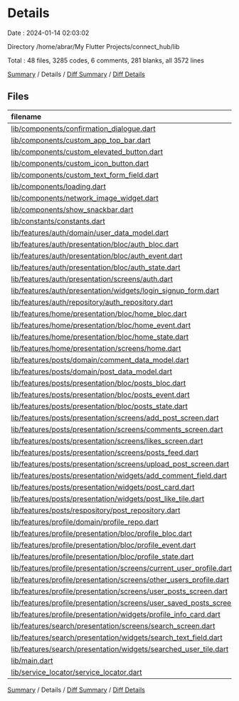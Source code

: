 # Details

Date : 2024-01-14 02:03:02

Directory /home/abrar/My Flutter Projects/connect_hub/lib

Total : 48 files,  3285 codes, 6 comments, 281 blanks, all 3572 lines

[Summary](results.md) / Details / [Diff Summary](diff.md) / [Diff Details](diff-details.md)

## Files
| filename | language | code | comment | blank | total |
| :--- | :--- | ---: | ---: | ---: | ---: |
| [lib/components/confirmation_dialogue.dart](/lib/components/confirmation_dialogue.dart) | Dart | 52 | 0 | 5 | 57 |
| [lib/components/custom_app_top_bar.dart](/lib/components/custom_app_top_bar.dart) | Dart | 29 | 0 | 2 | 31 |
| [lib/components/custom_elevated_button.dart](/lib/components/custom_elevated_button.dart) | Dart | 42 | 0 | 3 | 45 |
| [lib/components/custom_icon_button.dart](/lib/components/custom_icon_button.dart) | Dart | 23 | 0 | 2 | 25 |
| [lib/components/custom_text_form_field.dart](/lib/components/custom_text_form_field.dart) | Dart | 57 | 0 | 4 | 61 |
| [lib/components/loading.dart](/lib/components/loading.dart) | Dart | 15 | 0 | 3 | 18 |
| [lib/components/network_image_widget.dart](/lib/components/network_image_widget.dart) | Dart | 40 | 0 | 5 | 45 |
| [lib/components/show_snackbar.dart](/lib/components/show_snackbar.dart) | Dart | 36 | 0 | 2 | 38 |
| [lib/constants/constants.dart](/lib/constants/constants.dart) | Dart | 56 | 0 | 6 | 62 |
| [lib/features/auth/domain/user_data_model.dart](/lib/features/auth/domain/user_data_model.dart) | Dart | 33 | 0 | 4 | 37 |
| [lib/features/auth/presentation/bloc/auth_bloc.dart](/lib/features/auth/presentation/bloc/auth_bloc.dart) | Dart | 77 | 0 | 9 | 86 |
| [lib/features/auth/presentation/bloc/auth_event.dart](/lib/features/auth/presentation/bloc/auth_event.dart) | Dart | 26 | 0 | 9 | 35 |
| [lib/features/auth/presentation/bloc/auth_state.dart](/lib/features/auth/presentation/bloc/auth_state.dart) | Dart | 13 | 0 | 12 | 25 |
| [lib/features/auth/presentation/screens/auth.dart](/lib/features/auth/presentation/screens/auth.dart) | Dart | 53 | 0 | 6 | 59 |
| [lib/features/auth/presentation/widgets/login_signup_form.dart](/lib/features/auth/presentation/widgets/login_signup_form.dart) | Dart | 212 | 0 | 8 | 220 |
| [lib/features/auth/repository/auth_repository.dart](/lib/features/auth/repository/auth_repository.dart) | Dart | 79 | 0 | 9 | 88 |
| [lib/features/home/presentation/bloc/home_bloc.dart](/lib/features/home/presentation/bloc/home_bloc.dart) | Dart | 16 | 0 | 5 | 21 |
| [lib/features/home/presentation/bloc/home_event.dart](/lib/features/home/presentation/bloc/home_event.dart) | Dart | 4 | 0 | 3 | 7 |
| [lib/features/home/presentation/bloc/home_state.dart](/lib/features/home/presentation/bloc/home_state.dart) | Dart | 6 | 0 | 5 | 11 |
| [lib/features/home/presentation/screens/home.dart](/lib/features/home/presentation/screens/home.dart) | Dart | 132 | 4 | 10 | 146 |
| [lib/features/posts/domain/comment_data_model.dart](/lib/features/posts/domain/comment_data_model.dart) | Dart | 36 | 0 | 4 | 40 |
| [lib/features/posts/domain/post_data_model.dart](/lib/features/posts/domain/post_data_model.dart) | Dart | 61 | 0 | 4 | 65 |
| [lib/features/posts/presentation/bloc/posts_bloc.dart](/lib/features/posts/presentation/bloc/posts_bloc.dart) | Dart | 175 | 0 | 16 | 191 |
| [lib/features/posts/presentation/bloc/posts_event.dart](/lib/features/posts/presentation/bloc/posts_event.dart) | Dart | 53 | 0 | 18 | 71 |
| [lib/features/posts/presentation/bloc/posts_state.dart](/lib/features/posts/presentation/bloc/posts_state.dart) | Dart | 27 | 0 | 21 | 48 |
| [lib/features/posts/presentation/screens/add_post_screen.dart](/lib/features/posts/presentation/screens/add_post_screen.dart) | Dart | 95 | 0 | 4 | 99 |
| [lib/features/posts/presentation/screens/comments_screen.dart](/lib/features/posts/presentation/screens/comments_screen.dart) | Dart | 99 | 0 | 2 | 101 |
| [lib/features/posts/presentation/screens/likes_screen.dart](/lib/features/posts/presentation/screens/likes_screen.dart) | Dart | 84 | 0 | 6 | 90 |
| [lib/features/posts/presentation/screens/posts_feed.dart](/lib/features/posts/presentation/screens/posts_feed.dart) | Dart | 106 | 0 | 7 | 113 |
| [lib/features/posts/presentation/screens/upload_post_screen.dart](/lib/features/posts/presentation/screens/upload_post_screen.dart) | Dart | 177 | 0 | 4 | 181 |
| [lib/features/posts/presentation/widgets/add_comment_field.dart](/lib/features/posts/presentation/widgets/add_comment_field.dart) | Dart | 77 | 0 | 4 | 81 |
| [lib/features/posts/presentation/widgets/post_card.dart](/lib/features/posts/presentation/widgets/post_card.dart) | Dart | 324 | 1 | 4 | 329 |
| [lib/features/posts/presentation/widgets/post_like_tile.dart](/lib/features/posts/presentation/widgets/post_like_tile.dart) | Dart | 54 | 0 | 4 | 58 |
| [lib/features/posts/respository/post_repository.dart](/lib/features/posts/respository/post_repository.dart) | Dart | 124 | 0 | 10 | 134 |
| [lib/features/profile/domain/profile_repo.dart](/lib/features/profile/domain/profile_repo.dart) | Dart | 36 | 0 | 4 | 40 |
| [lib/features/profile/presentation/bloc/profile_bloc.dart](/lib/features/profile/presentation/bloc/profile_bloc.dart) | Dart | 26 | 0 | 5 | 31 |
| [lib/features/profile/presentation/bloc/profile_event.dart](/lib/features/profile/presentation/bloc/profile_event.dart) | Dart | 11 | 0 | 4 | 15 |
| [lib/features/profile/presentation/bloc/profile_state.dart](/lib/features/profile/presentation/bloc/profile_state.dart) | Dart | 7 | 0 | 6 | 13 |
| [lib/features/profile/presentation/screens/current_user_profile.dart](/lib/features/profile/presentation/screens/current_user_profile.dart) | Dart | 112 | 0 | 6 | 118 |
| [lib/features/profile/presentation/screens/other_users_profile.dart](/lib/features/profile/presentation/screens/other_users_profile.dart) | Dart | 99 | 0 | 2 | 101 |
| [lib/features/profile/presentation/screens/user_posts_screen.dart](/lib/features/profile/presentation/screens/user_posts_screen.dart) | Dart | 86 | 0 | 6 | 92 |
| [lib/features/profile/presentation/screens/user_saved_posts_screen.dart](/lib/features/profile/presentation/screens/user_saved_posts_screen.dart) | Dart | 67 | 0 | 4 | 71 |
| [lib/features/profile/presentation/widgets/profile_info_card.dart](/lib/features/profile/presentation/widgets/profile_info_card.dart) | Dart | 119 | 0 | 5 | 124 |
| [lib/features/search/presentation/screens/search_screen.dart](/lib/features/search/presentation/screens/search_screen.dart) | Dart | 95 | 0 | 6 | 101 |
| [lib/features/search/presentation/widgets/search_text_field.dart](/lib/features/search/presentation/widgets/search_text_field.dart) | Dart | 44 | 0 | 4 | 48 |
| [lib/features/search/presentation/widgets/searched_user_tile.dart](/lib/features/search/presentation/widgets/searched_user_tile.dart) | Dart | 32 | 0 | 3 | 35 |
| [lib/main.dart](/lib/main.dart) | Dart | 43 | 1 | 4 | 48 |
| [lib/service_locator/service_locator.dart](/lib/service_locator/service_locator.dart) | Dart | 15 | 0 | 2 | 17 |

[Summary](results.md) / Details / [Diff Summary](diff.md) / [Diff Details](diff-details.md)